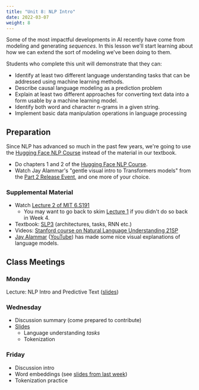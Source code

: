 ```yaml
---
title: "Unit 8: NLP Intro"
date: 2022-03-07
weight: 8
---
```


Some of the most impactful developments in AI recently have come from modeling and generating *sequences*.
In this lesson we'll start learning about how we can extend the sort of modeling we've been doing to them.

Students who complete this unit will demonstrate that they can:

- Identify at least two different language understanding tasks that can be addressed using machine learning methods. <!-- Causal language modeling, Sequence translation, Sequence classification, Token classification, Information extraction -->
- Describe causal language modeling as a prediction problem
- Explain at least two different approaches for converting text data into a form usable by a machine learning model.
- Identify both word and character n-grams in a given string.
- Implement basic data manipulation operations in language processing

## Preparation

Since NLP has advanced so much in the past few years, we're going to use the [Hugging Face NLP Course](https://huggingface.co/course/) instead of the material in our textbook.

- Do chapters 1 and 2 of the [Hugging Face NLP Course](https://huggingface.co/course/).
- Watch Jay Alammar's "gentle visual intro to Transformers models" from the [Part 2 Release Event](https://huggingface.co/course/event/1?fw=pt), and one more of your choice.

### Supplemental Material

- Watch [Lecture 2 of MIT 6.S191](https://www.youtube.com/watch?v=qjrad0V0uJE&list=PLtBw6njQRU-rwp5__7C0oIVt26ZgjG9NI&index=2)
  - You may want to go back to skim [Lecture 1](https://www.youtube.com/watch?v=5tvmMX8r_OM&list=PLtBw6njQRU-rwp5__7C0oIVt26ZgjG9NI&index=1) if you didn't do so back in Week 4.
- Textbook: [SLP3](https://web.stanford.edu/~jurafsky/slp3/) (architectures, tasks, RNN etc.)
- Videos: [Stanford course on Natural Language Understanding 21SP](https://www.youtube.com/playlist?list=PLoROMvodv4rPt5D0zs3YhbWSZA8Q_DyiJ)
- [Jay Alammar](https://jalammar.github.io/) ([YouTube](https://www.youtube.com/channel/UCmOwsoHty5PrmE-3QhUBfPQ)) has made some nice visual explanations of language models.

## Class Meetings

### Monday

Lecture: NLP Intro and Predictive Text ([slides](https://cs.calvin.edu/courses/cs/344/22sp/slides/2022-03-07%20NLP%20intro%20and%20Predictive%20Text.pdf))

### Wednesday

- Discussion summary (come prepared to contribute)
- [Slides](/slides/w8/w8-nlp-tasks.html)
  - Language understanding *tasks*
  - Tokenization

### Friday

- Discussion intro
- Word embeddings (see [slides from last week](https://cs.calvin.edu/courses/cs/344/22sp/slides/w7/w7-recsys-embedding.html#26))
- Tokenization practice
